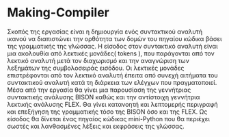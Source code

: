# Making-Compiler
Σκοπός της εργασίας είναι η δημιουργία ενός συντακτικού αναλυτή ικανού να διαπιστώνει την ορθότητα των δομών του πηγαίου κώδικα βάσει της γραμματικής της γλώσσας.
Η είσοδος στον συντακτικό αναλυτή είναι μια ακολουθία από λεκτικές μονάδες( tokens ), που παράγονται από τον λεκτικό αναλυτή μετά τον διαχωρισμό και την αναγνώριση 
των λεξημάτων της συμβολοσειράς εισόδου. Οι λεκτικές μονάδες επιστρέφονται από τον λεκτικό αναλυτή έπειτα από συνεχή αιτήματα του συντακτικού αναλυτή κατά τη 
διάρκεια των ελέγχων που πραγματοποιεί. Μέσα από την εργασία θα γίνει μια παρουσίαση της γεννήτριας συντακτικής ανάλυσης BISON καθώς και την αντίστοιχη γεννήτρια 
λεκτικής ανάλυσης FLEX. Θα γίνει κατανοητή και λεπτομερής περιγραφή και επεξήγηση της γραμματικής τόσο της BISON όσο και της FLEX. Ως είσοδος θα δίνεται ένας πηγαίος
κώδικας mini-Python που θα περιέχει σωστές και λανθασμένες λέξεις και εκφράσεις της γλώσσας.
